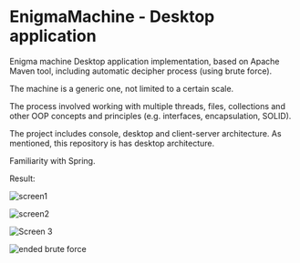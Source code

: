 # EnigmaMachine - Desktop application
Enigma machine Desktop application implementation, based on Apache Maven tool, including automatic decipher process (using brute force). 

The machine is a generic one, not limited to a certain scale.

The process involved working with multiple threads, files, collections and other OOP concepts and principles (e.g. interfaces, encapsulation, SOLID). 

The project includes console, desktop and client-server architecture. As mentioned, this repository is has desktop architecture.

Familiarity with Spring.



Result:

![screen1](https://user-images.githubusercontent.com/82370205/189650900-18271cf1-6b25-440c-910a-895b138eee84.jpg)

![screen2](https://user-images.githubusercontent.com/82370205/189650907-1169927a-6eba-4b5e-9047-c98f4575f179.jpg)

![Screen 3](https://user-images.githubusercontent.com/82370205/192145685-a4737a0c-55eb-4a50-9fbe-2b62d351b942.png)

![ended brute force](https://user-images.githubusercontent.com/82370205/193436020-1da14b23-ca89-4a7e-985d-c9ee5e4ebcdd.png)
